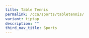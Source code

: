 ```yaml
---
title: Table Tennis
permalink: /cca/sports/tabletennis/
variant: tiptap
description: ""
third_nav_title: Sports
---
```

